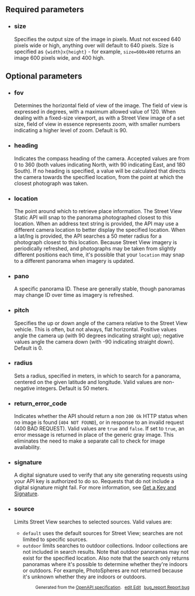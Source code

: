 <!--- This is a generated file, do not edit! -->
<!--- [START maps_http_parameters_streetview] -->
<h2 id="required-parameters">Required parameters</h2>

-   <h3 class="parameter-name" id="size">size</h3>

    Specifies the output size of the image in pixels. Must not exceed 640 pixels wide or high, anything over will default to 640 pixels. Size is specified as `{width}x{height}` - for example, `size=600x400` returns an image 600 pixels wide, and 400 high.

<h2 id="optional-parameters">Optional parameters</h2>

-   <h3 class="parameter-name" id="fov">fov</h3>

    Determines the horizontal field of view of the image. The field of view is expressed in degrees, with a maximum allowed value of 120. When dealing with a fixed-size viewport, as with a Street View image of a set size, field of view in essence represents zoom, with smaller numbers indicating a higher level of zoom. Default is 90.

-   <h3 class="parameter-name" id="heading">heading</h3>

    Indicates the compass heading of the camera. Accepted values are from 0 to 360 (both values indicating North, with 90 indicating East, and 180 South). If no heading is specified, a value will be calculated that directs the camera towards the specified location, from the point at which the closest photograph was taken.

-   <h3 class="parameter-name" id="location">location</h3>

    The point around which to retrieve place information. The Street View Static API will snap to the panorama photographed closest to this location. When an address text string is provided, the API may use a different camera location to better display the specified location. When a lat/lng is provided, the API searches a 50 meter radius for a photograph closest to this location. Because Street View imagery is periodically refreshed, and photographs may be taken from slightly different positions each time, it's possible that your `location` may snap to a different panorama when imagery is updated.

-   <h3 class="parameter-name" id="pano">pano</h3>

    A specific panorama ID. These are generally stable, though panoramas may change ID over time as imagery is refreshed.

-   <h3 class="parameter-name" id="pitch">pitch</h3>

    Specifies the up or down angle of the camera relative to the Street View vehicle. This is often, but not always, flat horizontal. Positive values angle the camera up (with 90 degrees indicating straight up); negative values angle the camera down (with -90 indicating straight down). Default is 0.

-   <h3 class="parameter-name" id="radius">radius</h3>

    Sets a radius, specified in meters, in which to search for a panorama, centered on the given latitude and longitude. Valid values are non-negative integers. Default is 50 meters.

-   <h3 class="parameter-name" id="return_error_code">return_error_code</h3>

    Indicates whether the API should return a non `200 Ok` HTTP status when no image is found (`404 NOT FOUND`), or in response to an invalid request (400 BAD REQUEST). Valid values are `true` and `false`. If set to `true`, an error message is returned in place of the generic gray image. This eliminates the need to make a separate call to check for image availability.

-   <h3 class="parameter-name" id="signature">signature</h3>

    A digital signature used to verify that any site generating requests using your API key is authorized to do so. Requests that do not include a digital signature might fail. For more information, see [Get a Key and Signature](https://developers.google.com/maps/documentation/streetview/get-api-key).

-   <h3 class="parameter-name" id="source">source</h3>

    Limits Street View searches to selected sources. Valid values are:

    -   `default` uses the default sources for Street View; searches are not limited to specific sources.
    -   `outdoor` limits searches to outdoor collections. Indoor collections are not included in search results. Note that outdoor panoramas may not exist for the specified location. Also note that the search only returns panoramas where it's possible to determine whether they're indoors or outdoors. For example, PhotoSpheres are not returned because it's unknown whether they are indoors or outdoors.


<p style="text-align: right; font-size: smaller;">Generated from the <a class="gc-analytics-event" data-category="GMP" data-label="openapi-github" href="https://github.com/googlemaps/openapi-specification" title="Google Maps Platform OpenAPI Specification" class="external">OpenAPI specification</a>.
<a class="gc-analytics-event" data-category="GMP" data-label="openapi-github-maps-http-parameters-streetview" data-action="edit" style="margin-left: 5px;" href="https://github.com/googlemaps/openapi-specification/tree/main/specification/parameters" title="Edit on GitHub"><span class="material-icons">edit</span> Edit</a>
<a class="gc-analytics-event" data-category="GMP" data-label="openapi-github-maps-http-parameters-streetview" data-action="bug" style="margin-left: 5px;" href="https://github.com/googlemaps/openapi-specification/issues/new?assignees=&labels=type%3A+bug%2C+triage+me&template=bug_report.md&title=[parameters] Bug - /maps/api/streetview" title="File bug for parameters on GitHub"><span class="material-icons">bug_report</span> Report bug</a>
</p>

<!--- [END maps_http_parameters_streetview] -->